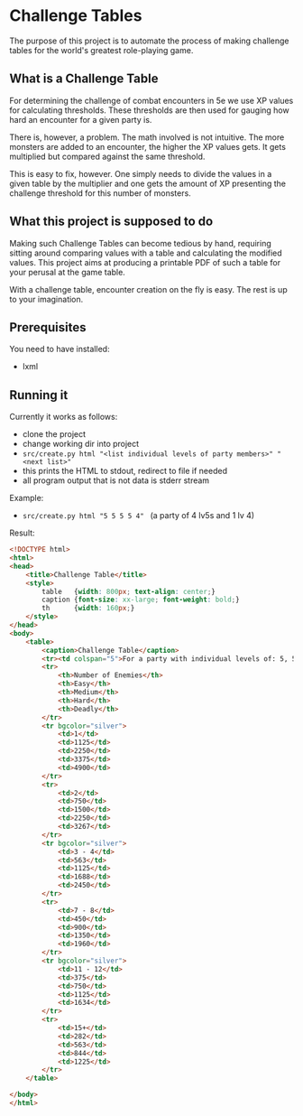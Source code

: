 # Challenge Tables

The purpose of this project is to automate the process of making challenge tables for the world's greatest role-playing game.

## What is a Challenge Table

For determining the challenge of combat encounters in 5e we use XP values for calculating thresholds. These thresholds are then used for gauging how hard an encounter for a given party is.

There is, however, a problem. The math involved is not intuitive. The more monsters are added to an encounter, the higher the XP values gets. It gets multiplied but compared against the same threshold.

This is easy to fix, however. One simply needs to divide the values in a given table by the multiplier and one gets the amount of XP presenting the challenge threshold for this number of monsters.

## What this project is supposed to do

Making such Challenge Tables can become tedious by hand, requiring sitting around comparing values with a table and calculating the modified values. This project aims at producing a printable PDF of such a table for your perusal at the game table.

With a challenge table, encounter creation on the fly is easy. The rest is up to your imagination.

## Prerequisites

You need to have installed:
* lxml

## Running it

Currently it works as follows:

* clone the project
* change working dir into project
* `src/create.py html "<list individual levels of party members>" "<next list>"`
* this prints the HTML to stdout, redirect to file if needed
* all program output that is not data is stderr stream

Example: 

* `src/create.py html "5 5 5 5 4" ` (a party of 4 lv5s and 1 lv 4)

Result:

```html
<!DOCTYPE html>
<html>
<head>
    <title>Challenge Table</title>
    <style>
        table   {width: 800px; text-align: center;}
        caption {font-size: xx-large; font-weight: bold;}
        th      {width: 160px;}
    </style>
</head>
<body>
    <table>
        <caption>Challenge Table</caption>
        <tr><td colspan="5">For a party with individual levels of: 5, 5, 5, 5, 4</td></tr>
        <tr>
            <th>Number of Enemies</th>
            <th>Easy</th>
            <th>Medium</th>
            <th>Hard</th>
            <th>Deadly</th>
        </tr>
        <tr bgcolor="silver">
            <td>1</td>
            <td>1125</td>
            <td>2250</td>
            <td>3375</td>
            <td>4900</td>
        </tr>
        <tr>
            <td>2</td>
            <td>750</td>
            <td>1500</td>
            <td>2250</td>
            <td>3267</td>
        </tr>
        <tr bgcolor="silver">
            <td>3 - 4</td>
            <td>563</td>
            <td>1125</td>
            <td>1688</td>
            <td>2450</td>
        </tr>
        <tr>
            <td>7 - 8</td>
            <td>450</td>
            <td>900</td>
            <td>1350</td>
            <td>1960</td>
        </tr>
        <tr bgcolor="silver">
            <td>11 - 12</td>
            <td>375</td>
            <td>750</td>
            <td>1125</td>
            <td>1634</td>
        </tr>
        <tr>
            <td>15+</td>
            <td>282</td>
            <td>563</td>
            <td>844</td>
            <td>1225</td>
        </tr>
    </table>

</body>
</html>
```


